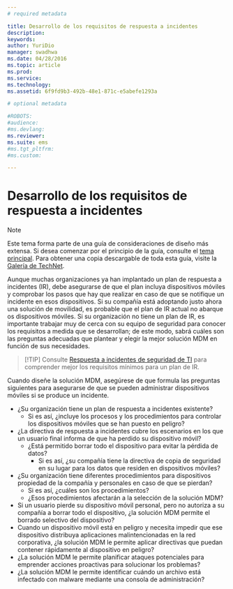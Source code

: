 ```yaml
---
# required metadata

title: Desarrollo de los requisitos de respuesta a incidentes
description:
keywords:
author: YuriDio
manager: swadhwa
ms.date: 04/28/2016
ms.topic: article
ms.prod:
ms.service:
ms.technology:
ms.assetid: 6f9fd9b3-492b-48e1-871c-e5abefe1293a

# optional metadata

#ROBOTS:
#audience:
#ms.devlang:
ms.reviewer: 
ms.suite: ems
#ms.tgt_pltfrm:
#ms.custom:

---
```


# Desarrollo de los requisitos de respuesta a incidentes

>[!NOTE]
>Este tema forma parte de una guía de consideraciones de diseño más extensa. Si desea comenzar por el principio de la guía, consulte el [tema principal](mdm-design-considerations-guide.md). Para obtener una copia descargable de toda esta guía, visite la [Galería de TechNet](https://gallery.technet.microsoft.com/Mobile-Device-Management-7d401582).

Aunque muchas organizaciones ya han implantado un plan de respuesta a incidentes (IR), debe asegurarse de que el plan incluya dispositivos móviles y comprobar los pasos que hay que realizar en caso de que se notifique un incidente en esos dispositivos. Si su compañía está adoptando justo ahora una solución de movilidad, es probable que el plan de IR actual no abarque os dispositivos móviles. 
Si su organización no tiene un plan de IR, es importante trabajar muy de cerca con su equipo de seguridad para conocer los requisitos a medida que se desarrollan; de este modo, sabrá cuáles son las preguntas adecuadas que plantear y elegir la mejor solución MDM en función de sus necesidades. 
 
>[!TIP] Consulte [Respuesta a incidentes de seguridad de TI](https://technet.microsoft.com/library/cc700825.aspx) para comprender mejor los requisitos mínimos para un plan de IR.

Cuando diseñe la solución MDM, asegúrese de que formula las preguntas siguientes para asegurarse de que se pueden administrar dispositivos móviles si se produce un incidente.

- ¿Su organización tiene un plan de respuesta a incidentes existente?
    - Si es así, ¿incluye los procesos y los procedimientos para controlar los dispositivos móviles que se han puesto en peligro?
- ¿La directiva de respuesta a incidentes cubre los escenarios en los que un usuario final informa de que ha perdido su dispositivo móvil?
    - ¿Está permitido borrar todo el dispositivo para evitar la pérdida de datos? 
        - Si es así, ¿su compañía tiene la directiva de copia de seguridad en su lugar para los datos que residen en dispositivos móviles?
- ¿Su organización tiene diferentes procedimientos para dispositivos propiedad de la compañía y personales en caso de que se pierdan?
    - Si es así, ¿cuáles son los procedimientos?
    - ¿Esos procedimientos afectarán a la selección de la solución MDM?
- Si un usuario pierde su dispositivo móvil personal, pero no autoriza a su compañía a borrar todo el dispositivo, ¿la solución MDM permite el borrado selectivo del dispositivo?
- Cuando un dispositivo móvil está en peligro y necesita impedir que ese dispositivo distribuya aplicaciones malintencionadas en la red corporativa, ¿la solución MDM le permite aplicar directivas que puedan contener rápidamente al dispositivo en peligro?
- ¿La solución MDM le permite planificar ataques potenciales para emprender acciones proactivas para solucionar los problemas?
- ¿La solución MDM le permite identificar cuándo un archivo está infectado con malware mediante una consola de administración?



<!--HONumber=Apr16_HO2-->



